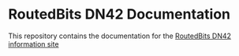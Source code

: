 # RoutedBits DN42 Documentation

This repository contains the documentation for the [RoutedBits
DN42 information site](https://dn42.routedbits.com)
